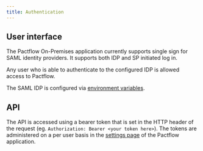 ```yaml
---
title: Authentication
---
```


## User interface

The Pactflow On-Premises application currently supports single sign for SAML identity providers. It supports both IDP and SP initiated log in.

Any user who is able to authenticate to the configured IDP is allowed access to Pactflow.

The SAML IDP is configured via [environment variables](environment-variables#saml-authentication).

## API

The API is accessed using a bearer token that is set in the HTTP header of the request (eg. `Authorization: Bearer <your token here>`). The tokens are administered on a per user basis in the [settings page](/docs/user-interface/settings/api-tokens) of the Pactflow application.

